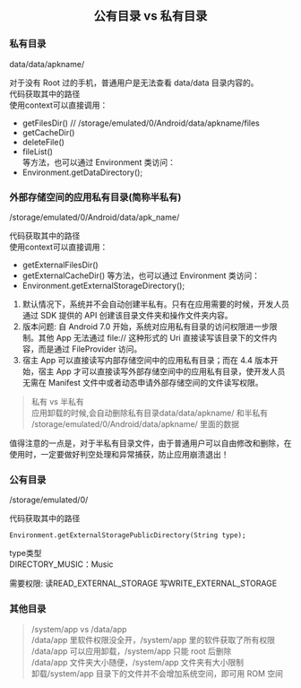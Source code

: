 ## <center>公有目录 vs 私有目录</center>

### 私有目录
data/data/apkname/

对于没有 Root 过的手机，普通用户是无法查看 data/data 目录内容的。  
代码获取其中的路径  
使用context可以直接调用：  
* getFilesDir() // /storage/emulated/0/Android/data/apkname/files  
* getCacheDir()  
* deleteFile()  
* fileList()  
等方法，也可以通过 Environment 类访问：  
* Environment.getDataDirectory();

### 外部存储空间的应用私有目录(简称半私有)
/storage/emulated/0/Android/data/apk_name/

代码获取其中的路径  
使用context可以直接调用：  
* getExternalFilesDir()
* getExternalCacheDir()
等方法，也可以通过 Environment 类访问：  
* Environment.getExternalStorageDirectory();

1. 默认情况下，系统并不会自动创建半私有。只有在应用需要的时候，开发人员通过 SDK 提供的 API 创建该目录文件夹和操作文件夹内容。  
2. 版本问题: 自 Android 7.0 开始，系统对应用私有目录的访问权限进一步限制。其他 App 无法通过 file:// 这种形式的 Uri 直接读写该目录下的文件内容，而是通过 FileProvider 访问。  
3. 宿主 App 可以直接读写内部存储空间中的应用私有目录；而在 4.4 版本开始，宿主 App 才可以直接读写外部存储空间中的应用私有目录，使开发人员无需在 Manifest 文件中或者动态申请外部存储空间的文件读写权限。

> 私有 vs 半私有  
应用卸载的时候,会自动删除私有目录data/data/apkname/ 和半私有 /storage/emulated/0/Android/data/apkname/ 里面的数据  

值得注意的一点是，对于半私有目录文件，由于普通用户可以自由修改和删除，在使用时，一定要做好判空处理和异常捕获，防止应用崩溃退出！


### 公有目录
/storage/emulated/0/

代码获取其中的路径  
```
Environment.getExternalStoragePublicDirectory(String type);
```  
type类型  
DIRECTORY_MUSIC：Music

需要权限: 读READ_EXTERNAL_STORAGE 写WRITE_EXTERNAL_STORAGE

### 其他目录

> /system/app vs /data/app   
/data/app 里软件权限没全开，/system/app 里的软件获取了所有权限  
/data/app 可以应用卸载，/system/app 只能 root 后删除  
/data/app 文件夹大小随便，/system/app 文件夹有大小限制  
卸载/system/app 目录下的文件并不会增加系统空间，即可用 ROM 空间  





